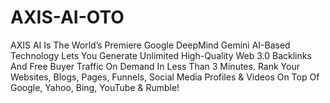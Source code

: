 # AXIS-AI-OTO
AXIS AI Is The World’s Premiere Google DeepMind Gemini AI-Based Technology Lets You Generate Unlimited High-Quality Web 3.0 Backlinks And Free Buyer Traffic On Demand In Less Than 3 Minutes. Rank Your Websites, Blogs, Pages, Funnels, Social Media Profiles &amp; Videos On Top Of Google, Yahoo, Bing, YouTube &amp; Rumble!
